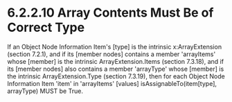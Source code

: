 <html dir="LTR" xmlns:mshelp="http://msdn.microsoft.com/mshelp" xmlns:ddue="http://ddue.schemas.microsoft.com/authoring/2003/5" xmlns:xlink="http://www.w3.org/1999/xlink" xmlns:tool="http://www.microsoft.com/tooltip"><body><input type="hidden" id="userDataCache" class="userDataStyle"><input type="hidden" id="hiddenScrollOffset"><img id="dropDownImage" style="display:none; height:0; width:0;" src="../local/drpdown.gif"><img id="dropDownHoverImage" style="display:none; height:0; width:0;" src="../local/drpdown_orange.gif"><img id="collapseImage" style="display:none; height:0; width:0;" src="../local/collapse.gif"><img id="expandImage" style="display:none; height:0; width:0;" src="../local/exp.gif"><img id="collapseAllImage" style="display:none; height:0; width:0;" src="../local/collall.gif"><img id="expandAllImage" style="display:none; height:0; width:0;" src="../local/expall.gif"><img id="copyImage" style="display:none; height:0; width:0;" src="../local/copycode.gif"><img id="copyHoverImage" style="display:none; height:0; width:0;" src="../local/copycodeHighlight.gif"><div id="header"><h1 class="heading">6.2.2.10 Array Contents Must Be of Correct Type</h1></div><div id="mainSection"><div id="mainBody"><div id="allHistory" class="saveHistory" onsave="saveAll()" onload="loadAll()"></div>




<p xmlns:wsd="http://wsdev.schemas.microsoft.com/authoring/2008/2" xmlns:msxsl="urn:schemas-microsoft-com:xslt" xmlns:script="urn:script" xmlns:build="urn:build">
<div id="sectionSection0" class="section" name="collapseableSection"><content xmlns="http://ddue.schemas.microsoft.com/authoring/2003/5" xmlns:wsd="http://wsdev.schemas.microsoft.com/authoring/2008/2" xmlns:msxsl="urn:schemas-microsoft-com:xslt" xmlns:script="urn:script" xmlns:build="urn:build">
				</content></div><div id="sectionSection1" class="section" name="collapseableSection"><content xmlns="http://ddue.schemas.microsoft.com/authoring/2003/5" xmlns:wsd="http://wsdev.schemas.microsoft.com/authoring/2008/2" xmlns:msxsl="urn:schemas-microsoft-com:xslt" xmlns:script="urn:script" xmlns:build="urn:build">
					<p xmlns="">If an <mshelp:link keywords="0952049a-55c8-4dc1-ab30-d5bdbd7e5b4c" tabindex="0">Object Node Information Item's</mshelp:link> [type] is the intrinsic <mshelp:link keywords="52051aee-4256-42a2-856f-3f7faf781271" tabindex="0">x:ArrayExtension (section </mshelp:link><mshelp:link keywords="52051aee-4256-42a2-856f-3f7faf781271" tabindex="0">7.2.1</mshelp:link><mshelp:link keywords="52051aee-4256-42a2-856f-3f7faf781271" tabindex="0">)</mshelp:link>, and if its [member nodes] contains a member 'arrayItems' whose [member] is the intrinsic <mshelp:link keywords="2fc6310e-387b-4b21-8f00-dcec6c051efc" tabindex="0">ArrayExtension.Items (section </mshelp:link><mshelp:link keywords="2fc6310e-387b-4b21-8f00-dcec6c051efc" tabindex="0">7.3.18</mshelp:link><mshelp:link keywords="2fc6310e-387b-4b21-8f00-dcec6c051efc" tabindex="0">)</mshelp:link>, and if its [member nodes] also contains a member 'arrayType' whose [member] is the intrinsic <mshelp:link keywords="9062bb1b-cc7d-40d6-89da-865176085d82" tabindex="0">ArrayExtension.Type (section </mshelp:link><mshelp:link keywords="9062bb1b-cc7d-40d6-89da-865176085d82" tabindex="0">7.3.19</mshelp:link><mshelp:link keywords="9062bb1b-cc7d-40d6-89da-865176085d82" tabindex="0">)</mshelp:link>, then for each <mshelp:link keywords="0952049a-55c8-4dc1-ab30-d5bdbd7e5b4c" tabindex="0">Object Node Information Item</mshelp:link> 'item' in 'arrayItems' [values] isAssignableTo(item[type], arrayType) MUST be True.</p>
				</content></div><!--[if gte IE 5]>
			<tool:tip element="languageFilterToolTip" avoidmouse="false"/>
		<![endif]--></div><a name="feedback"></a><span></span></div></body></html>
